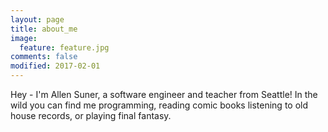 ```yaml
---
layout: page
title: about_me
image:
  feature: feature.jpg
comments: false
modified: 2017-02-01
---
```


Hey - I'm Allen Suner, a software engineer and teacher from Seattle! In the wild 
you can find me programming, reading comic books listening to old house records, 
or playing final fantasy.  
